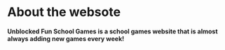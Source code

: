 <h1>About the websote</h1>
<b>Unblocked Fun School Games is a school games website that is almost always adding new games every week!<b>

